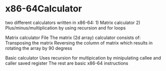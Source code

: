 # x86-64Calculator
two different calculators written in x86-64: 1) Matrix calculator 2) Plus/minus/multiplication by using recursion and for loops
<p>
Matrix calculator File
The matrix (2d array) calculator consists of:
Transposing the matrix 
Reversing the column of matrix
which results in rotating the array by 90 degress

Basic calculator
Uses recursion for multipication by minipulating callee and caller saved register
The rest are basic x86-64 instructions
</p>
